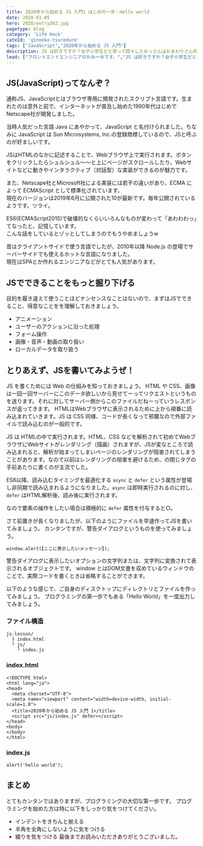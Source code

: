 ```yaml
---
title: 2020年から始める JS 入門1 はじめの一歩・Hello world
date: 2020-01-05
hero: 2020/entry362.jpg
pagetype: blog
category: 'Life Hack'
cateId: 'ginneko-tsuredure'
tags: ["JavaScript","2020年から始める JS 入門"]
description: JS は好きですか？女子小学生だと思って悶々したおっさんはおまわりさん呼びましょうかねw冗談はさておき、セブ島ロックダウン。インプットのチャンスです。もっとエンジニアとして飛躍したいですし、自分に落とし込むためにJSについて数回に分けてブログを書いてみることにしました。
lead: ["フロントエンドエンジニアのかみーゆです。","JS は好きですか？女子小学生だと思って悶々したおっさんはおまわりさん呼びましょうかねw","冗談はさておき、セブ島ロックダウン。インプットのチャンスです。もっとエンジニアとして飛躍したいですし、自分に落とし込むためにJSについて数回に分けてブログを書いてみることにしました。"]
---
```


## JS(JavaScript)ってなんぞ？
通称JS、JavaScriptとはブラウザ専用に開発されたスクリプト言語です。生まれたのは意外と前で、インターネットが普及し始めた1990年代はじめでNetscape社が開発しました。

当時人気だった言語 Java にあやかって、JavaScript と名付けられました。ちなみに JavaScript は Sun Microsystems, Inc.の登録商標しているので、JSと呼ぶのが好ましいです。

JSはHTMLのなかに記述することで、Webブラウザ上で実行されます。ボタンをクリックしたらシュルシュル〜〜と上にページがスクロールしたり、Webサイトなどに動きやインタラクティブ（対話型）な実装ができるのが魅力です。

また、Netscape社とMicrosoft社による実装には若干の違いがあり、ECMA によって ECMAScript として標準化されています。<br>
現在のバージョンは2019年6月に公開された10が最新です。毎年公開されているようです。ツライ。

ES6(ECMAScript2015)で破壊的なくらいいろんなものが変わって「あわわわっ」てなったと、記憶しています。<br>
こんな話をしているとゾッとしてしまうのでもうやめましょうw

昔はクライアントサイドで使う言語でしたが、2010年以降 Node.js の登場でサーバーサイドでも使えるホットな言語になりました。<br>
現在はSPAとか作れるエンジニアなどがとても人気があります。

## JSでできることをもっと掘り下げる
目的を履き違えて使うことほどナンセンスなことはないので、まずはJSでできること、得意なことをを理解しておきましょう。

* アニメーション
* ユーザーのアクションに沿った処理
* フォーム操作
* 画像・音声・動画の取り扱い
* ローカルデータを取り扱う

## とりあえず、JSを書いてみようぜ！
JS を書くためには Web の仕組みを知っておきましょう。
HTML や CSS、画像は一回一回サーバーにこのデータ欲しいから見せてーってリクエストというものを送ります。それに対してサーバー側からこのファイルだねーっていうレスポンスが返ってきます。
HTMLはWebブラウザに表示されるために上から順番に読み込まれていきます。JS は CSS 同様、コードが長くなって邪魔なので外部ファイルで読み込むのが一般的です。

JS は HTMLの中で実行されます。HTML、CSS などを解析されて初めてWebブラウザにWebサイトがレンダリング（描画）されますが、JSが変なところで読み込まれると、解析が始まってしまいページのレンダリングが阻害されてしまうことがあります。なので以前はレンダリングの阻害を避けるため、<body>の閉じタグの手前あたりに書くのが主流でした。

ES6以降、読み込むタイミングを最適化する `async` と `defer` という属性が登場し非同期で読み込まれるようになりました。`async` は即時実行されるのに対し、`defer` はHTML解析後、読み後に実行されます。

なので要素の操作をしたい場合は積極的に `defer` 属性を付与すると○。

さて前置きが長くなりましたが、以下のようにファイルを早速作ってJSを書いてみましょう。
カンタンですが、警告ダイアログというものを使ってみましょう。

```
window.alert(【ここに表示したいメッセージ】);
```

警告ダイアログに表示したいオプションの文字列または、文字列に変換されて表示されるオブジェクトです。
window とはDOM文書を収めているウィンドウのことで、実際コードを書くときは省略することができます。

以下のような感じで、ご自身のディスクトップにディレクトリとファイルを作ってみましょう。
プログラミングの第一歩でもある「Hello World」を一度出力してみましょう。

### ファイル構造
```
js-lesson/
  ├ index.html
  └ js/
    └ index.js
```
### index.html
```
<!DOCTYPE html>
<html lang="ja">
<head>
  <meta charset="UTF-8">
  <meta name="viewport" content="width=device-width, initial-scale=1.0">
  <title>2020年から始める JS 入門 1</title>
  <script src="js/index.js" defer></script>
</head>
<body>
</body>
</html>
```
### index.js
```
alert('hello world');
```
## まとめ
とてもカンタンではありますが、プログラミングの大切な第一歩です。
プログラミングを始めた方は特に以下をしっかり気をつけてください。

* インデントをきちんと揃える
* 半角を全角にしないように気をつける
* 綴りを気をつける
最後までお読みいただきありがとうございました。
